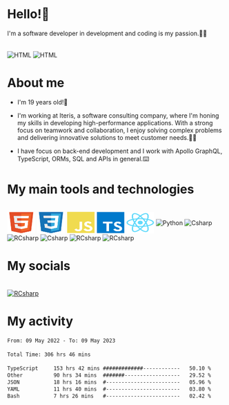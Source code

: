<h1>Hello!👋</h1>

<p>I'm a software developer in development and coding is my passion.👨‍💻</p>

<div style="display: inline_block"><br>

<img align="center" alt="HTML" height="150" width="165" src="https://i.pinimg.com/originals/e4/26/70/e426702edf874b181aced1e2fa5c6cde.gif">

<img align="center" alt="HTML" height="150" width="165" src="https://media3.giphy.com/media/bGgsc5mWoryfgKBx1u/200w.gif?cid=6c09b952ixiw0lg7nj4rjxz4qqenlj1pal320hyhbcmav670&rid=200w.gif&ct=g">
 </div>

<h1>About me</h1>

<ul>

<li><p>I'm 19 years old!👴</p></li>
<li><p>I'm working at Iteris, a software consulting company, where I'm honing my skills in developing high-performance applications. With a strong focus on teamwork and collaboration, I enjoy solving complex problems and delivering innovative solutions to meet customer needs.👨‍💻</p></li>
<li><p>I have focus on back-end development and I work with Apollo GraphQL, TypeScript, ORMs, SQL and APIs in general.⌨️</p></li>

</ul>
<h1>My main tools and technologies</h1>
                   
<div style="display: inline_block"><br>

  <img align="center" alt="HTML" height="50" width="65" src="https://raw.githubusercontent.com/devicons/devicon/master/icons/html5/html5-original.svg">
  
  <img align="center" alt="CSS" height="50" width="65" src="https://raw.githubusercontent.com/devicons/devicon/master/icons/css3/css3-original.svg">

  <img align="center" alt="Js" height="50" width="65" src="https://raw.githubusercontent.com/devicons/devicon/master/icons/javascript/javascript-plain.svg">
  
  <img align="center" alt="Ts" height="50" width="65" src="https://raw.githubusercontent.com/devicons/devicon/master/icons/typescript/typescript-plain.svg">
  
  <img align="center" alt="React" height="50" width="65" src="https://raw.githubusercontent.com/devicons/devicon/master/icons/react/react-original.svg">
  
  <img align="center" alt="Python" height="50" width="65" src="https://cdn.jsdelivr.net/gh/devicons/devicon/icons/graphql/graphql-plain.svg">
  
  <img align="center" alt="Csharp" height="50" width="65" src="https://cdn.jsdelivr.net/gh/devicons/devicon/icons/nodejs/nodejs-original.svg">
  
  <img align="center" alt="RCsharp" height="50" width="65" src="https://cdn.jsdelivr.net/gh/devicons/devicon/icons/jest/jest-plain.svg">
  
  <img align="center" alt="Csharp" height="50" width="65" src="https://cdn.jsdelivr.net/gh/devicons/devicon/icons/git/git-original.svg">
  
  <img align="center" alt="RCsharp" height="70" width="65" src="https://cdn.jsdelivr.net/gh/devicons/devicon/icons/docker/docker-original.svg">
  
  <img align="center" alt="RCsharp" height="50" width="65" src="https://cdn.jsdelivr.net/gh/devicons/devicon/icons/mysql/mysql-original.svg">
  
</div>
          
<h1>My socials</h1>
<div style="display: inline_block"><br>
<a href="https://www.linkedin.com/in/viniciusnyp/" target="_blank"><img align="center" alt="RCsharp" height="50" width="65" src="https://cdn.jsdelivr.net/gh/devicons/devicon/icons/linkedin/linkedin-original.svg"></a>

</div>

<h1>My activity</h1>
<!--START_SECTION:waka-->

```text
From: 09 May 2022 - To: 09 May 2023

Total Time: 306 hrs 46 mins

TypeScript     153 hrs 42 mins #############------------   50.10 %
Other          90 hrs 34 mins  #######------------------   29.52 %
JSON           18 hrs 16 mins  #------------------------   05.96 %
YAML           11 hrs 40 mins  #------------------------   03.80 %
Bash           7 hrs 26 mins   #------------------------   02.42 %
```

<!--END_SECTION:waka-->
